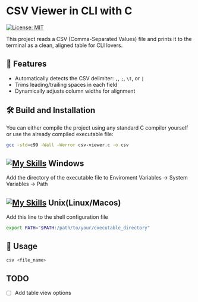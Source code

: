 

# CSV Viewer in CLI with C

[![License: MIT](https://img.shields.io/badge/License-MIT-yellow.svg)](https://opensource.org/licenses/MIT)

This project reads a CSV (Comma-Separated Values) file and prints it to the terminal as a clean, aligned table for CLI lovers.

## 🚀 Features

- Automatically detects the CSV delimiter: `,`, `;`, `\t`, or `|`
- Trims leading/trailing spaces in each field
- Dynamically adjusts column widths for alignment

## 🛠 Build and Installation

You can either compile the project using any standard C compiler yourself or use the already compiled executable file:

```bash
gcc -std=c99 -Wall -Werror csv-viewer.c -o csv
```

 ## [![My Skills](https://skillicons.dev/icons?i=windows)](https://skillicons.dev) Windows
Add the directory of the executable file to Enviroment Variables -> System Variables -> Path


## [![My Skills](https://skillicons.dev/icons?i=linux,apple)](https://skillicons.dev) Unix(Linux/Macos)
Add this line to the shell configuration file
```bash
export PATH="$PATH:/path/to/your/executable_directory" 
```
## 🚀 Usage

```bash
csv <file_name>
```
## TODO
- [ ] Add table view options 
